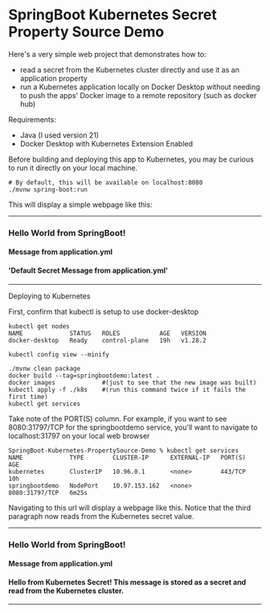 
# SpringBoot Kubernetes Secret Property Source Demo

Here's a very simple web project that demonstrates how to:

- read a secret from the Kubernetes cluster directly and use it as an application property
- run a Kubernetes application locally on Docker Desktop without needing to push the apps' Docker image to a remote repository (such as docker hub)


Requirements:
- Java (I used version 21)
- Docker Desktop with Kubernetes Extension Enabled

Before building and deploying this app to Kubernetes, you may be curious to run it directly on your local machine.
```
# By default, this will be available on localhost:8080
./mvnw spring-boot:run
```

This will display a simple webpage like this: 

---
### Hello World from SpringBoot!
#### Message from application.yml
#### 'Default Secret Message from application.yml'
---


Deploying to Kubernetes

First, confirm that kubectl is setup to use docker-desktop

```
kubectl get nodes
NAME             STATUS   ROLES           AGE   VERSION
docker-desktop   Ready    control-plane   19h   v1.28.2

kubectl config view --minify
```

```
./mvnw clean package 
docker build --tag=springbootdemo:latest .
docker images             #(just to see that the new image was built)
kubectl apply -f ./k8s    #(run this command twice if it fails the first time)
kubectl get services
```

Take note of the PORT(S) column. For example, if you want to see 8080:31797/TCP for the springbootdemo service, you'll want to navigate to localhost:31797 on your local web browser

```
SpringBoot-Kubernetes-PropertySource-Demo % kubectl get services                    
NAME             TYPE        CLUSTER-IP      EXTERNAL-IP   PORT(S)          AGE
kubernetes       ClusterIP   10.96.0.1       <none>        443/TCP          10h
springbootdemo   NodePort    10.97.153.162   <none>        8080:31797/TCP   6m25s
```

Navigating to this url will display a webpage like this. Notice that the third paragraph now reads from the Kubernetes secret value.


---
### Hello World from SpringBoot!
#### Message from application.yml
#### Hello from Kubernetes Secret! This message is stored as a secret and read from the Kubernetes cluster.
---